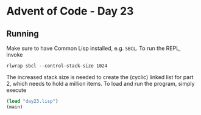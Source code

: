 # Advent of Code - Day 23

## Running

Make sure to have Common Lisp installed, e.g. `SBCL`. To run the REPL, invoke

```
rlwrap sbcl --control-stack-size 1024
```

The increased stack size is needed to create the (cyclic) linked list for part 2, which needs to hold a million items. To load and run the program, simply execute

```lisp
(load "day23.lisp")
(main)
```
